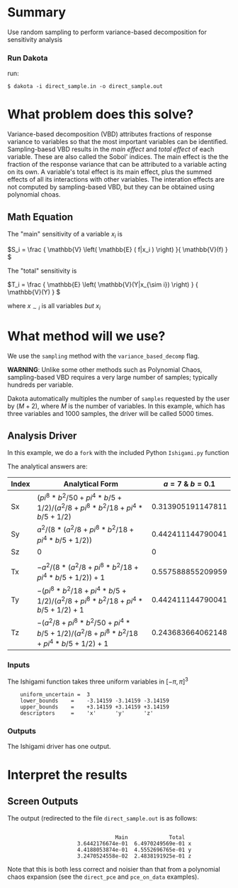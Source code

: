# Summary

Use random sampling to perform variance-based decomposition for sensitivity analysis

### Run Dakota

run:

    $ dakota -i direct_sample.in -o direct_sample.out
    
 
# What problem does this solve?

Variance-based decomposition (VBD) attributes fractions of response variance to variables so that
the most important variables can be identified. Sampling-baesd VBD results in the *main effect* and
*total effect* of each variable. These are also called the Sobol' indices. The main effect is the
the fraction of the response variance that can be attributed to a variable acting on its own. A
variable's total effect is its main effect, plus the summed effects of all its interactions with
other variables. The interation effects are not computed by sampling-based VBD, but they can 
be obtained using polynomial choas.
 
## Math Equation

The "main" sensitivity of a variable $`x_i`$ is

$`S_i = \frac {
        \mathbb{V} \left( \mathbb{E} ( f|x_i ) \right)
    }{
        \mathbb{V}(f)
    }
`$

The "total" sensitivity is

$`T_i = \frac { \mathbb{E} \left( \mathbb{V}(Y|x_{\sim i})  \right)
              } {
                  \mathbb{V}(Y)
              }
`$

where $`x_{\sim i}`$ is all variables *but* $`x_i`$

# What method will we use?

We use the `sampling` method with the `variance_based_decomp` flag. 

**WARNING**: Unlike some other methods such as Polynomial Chaos, sampling-based VBD 
requires a very large number of samples; typically hundreds per variable.

Dakota automatically multiples the number of `samples` requested by the user by $`(M+2)`$, where $`M`$
is the number of variables. In this example, which has three variables and 1000 samples, the driver 
will be called 5000 times.
 
## Analysis Driver

In this example, we do a `fork` with the included Python `Ishigami.py` function

The analytical answers are:

| Index | Analytical Form                                                                        | $`a = 7`$ & $`b = 0.1`$ |
|-------|----------------------------------------------------------------------------------------|-------------------------|
| Sx    | $`(pi^8*b^2/50 + pi^4*b/5 + 1/2)/(a^2/8 + pi^8*b^2/18 + pi^4*b/5 + 1/2)`$              | 0.313905191147811       |
| Sy    | $`a^2/(8*(a^2/8 + pi^8*b^2/18 + pi^4*b/5 + 1/2))`$                                     | 0.442411144790041       |
| Sz    | $`0`$                                                                                  | 0                       |
|       |                                                                                        |                         |
| Tx    | $`-a^2/(8*(a^2/8 + pi^8*b^2/18 + pi^4*b/5 + 1/2)) + 1`$                                | 0.557588855209959       |
| Ty    | $`-(pi^8*b^2/18 + pi^4*b/5 + 1/2)/(a^2/8 + pi^8*b^2/18 + pi^4*b/5 + 1/2) + 1`$         | 0.442411144790041       |
| Tz    | $`-(a^2/8 + pi^8*b^2/50 + pi^4*b/5 + 1/2)/(a^2/8 + pi^8*b^2/18 + pi^4*b/5 + 1/2) + 1`$ | 0.243683664062148       |


### Inputs

The Ishigami function takes three uniform variables in $[-\pi,\pi]^3$

```dakota
	uniform_uncertain =  3
	lower_bounds    =    -3.14159 -3.14159 -3.14159    
	upper_bounds    =    +3.14159 +3.14159 +3.14159    
	descriptors     =    'x'      'y'      'z'
```

### Outputs
 The Ishigami driver has one output.

# Interpret the results
## Screen Outputs

The output (redirected to the file `direct_sample.out` is as follows:

```

                                  Main             Total
                      3.6442176674e-01  6.4970249569e-01 x
                      4.4188053874e-01  4.5552696765e-01 y
                      3.2470524558e-02  2.4838191925e-01 z
```                      
Note that this is both less correct and noisier than that from a polynomial chaos 
expansion (see the `direct_pce` and `pce_on_data` examples).
